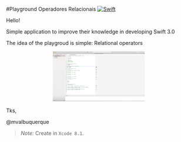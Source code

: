
#Playground Operadores Relacionais
[![Swift](https://img.shields.io/badge/swift-3-orange.svg?style=flat)](https://developer.apple.com/swift/) 

Hello! 

 Simple application to improve their knowledge in developing Swift 3.0

The idea of the playgroud is simple: Relational operators

<p align="center">
  <img src="https://github.com/mvalbuquerque/OperadoresRelacionais/blob/master/Screen1.png" width="250"/>
</p>

Tks, 

@mvalbuquerque

> _Note:_ Create in `Xcode 8.1`. 
